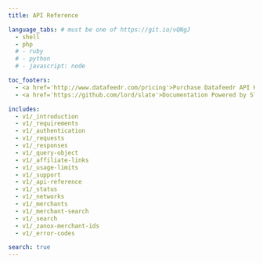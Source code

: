 ```yaml
---
title: API Reference

language_tabs: # must be one of https://git.io/vQNgJ
  - shell
  - php
  # - ruby
  # - python
  # - javascript: node

toc_footers:
  - <a href='http://www.datafeedr.com/pricing'>Purchase Datafeedr API Keys</a>
  - <a href='https://github.com/lord/slate'>Documentation Powered by Slate</a>

includes:
  - v1/_introduction
  - v1/_requirements
  - v1/_authentication
  - v1/_requests
  - v1/_responses
  - v1/_query-object
  - v1/_affiliate-links
  - v1/_usage-limits
  - v1/_support
  - v1/_api-reference
  - v1/_status
  - v1/_networks
  - v1/_merchants
  - v1/_merchant-search
  - v1/_search
  - v1/_zanox-merchant-ids
  - v1/_error-codes

search: true
---
```



